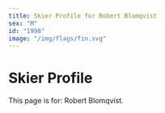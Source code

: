 ```yaml
---
title: Skier Profile for Robert Blomqvist
sex: "M"
id: "1998"
image: "/img/flags/fin.svg" 
---
```


# Skier Profile

This page is for: Robert Blomqvist.
    